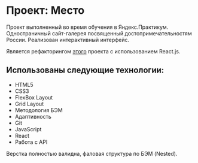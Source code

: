 # Проект: Место

Проект выполненный во время обучения в Яндекс.Практикум. Одностраничный сайт-галерея посвященный достопримечательностям России. Реализован интерактивный интерфейс.

Является рефакторингом [этого](https://github.com/sharikadze-d/mesto) проекта с использованием React.js.

## Использованы следующие технологии:
* HTML5
* CSS3
* FlexBox Layout
* Grid Layout
* Методология БЭМ
* Адаптивность
* Git
* JavaScript
* React
* Работа с API

Верстка полностью валидна, фаловая структура по БЭМ (Nested).
